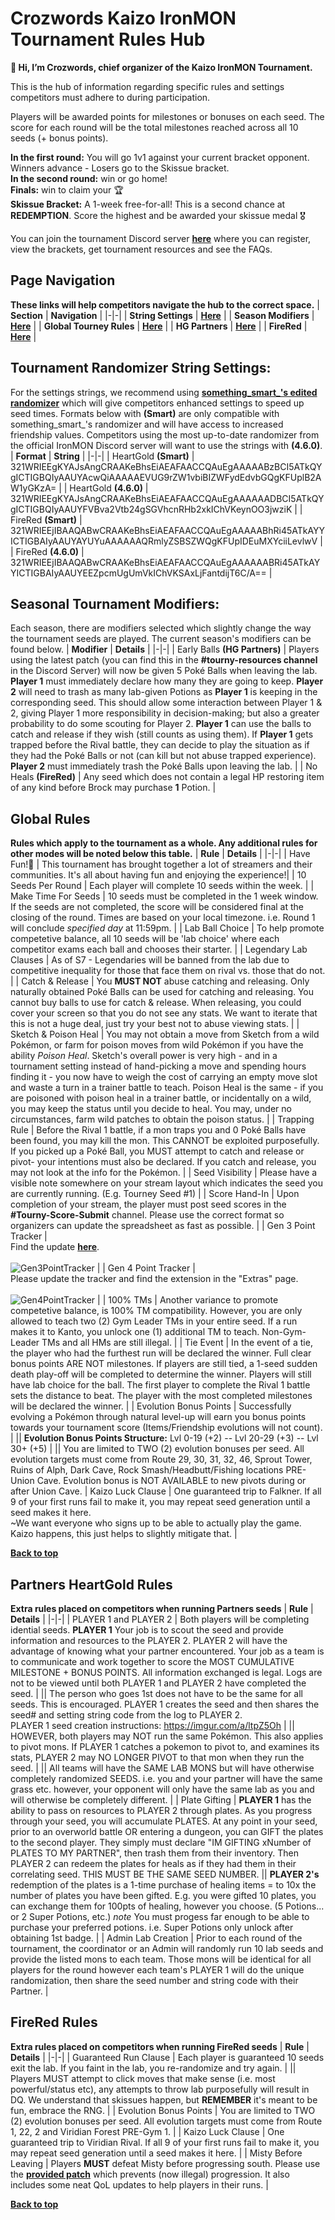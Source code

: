# Crozwords Kaizo IronMON Tournament Rules Hub
**👋 Hi, I’m Crozwords, chief organizer of the Kaizo IronMON Tournament.**

This is the hub of information regarding specific rules and settings competitors must adhere to during participation.

Players will be awarded points for milestones or bonuses on each seed. The score for each round will be the total milestones reached across all 10 seeds (+ bonus points).

**In the first round:** You will go 1v1 against your current bracket opponent. Winners advance - Losers go to the Skissue bracket. <br>
**In the second round:** win or go home! <br>
**Finals:** win to claim your 🏆 <br>
**Skissue Bracket:** A 1-week free-for-all! This is a second chance at **REDEMPTION**. Score the highest and be awarded your skissue medal 🎖️ <br>

You can join the tournament Discord server [**here**](https://discord.gg/nxjb4HNhce) where you can register, view the brackets, get tournament resources and see the FAQs.

## Page Navigation
**These links will help competitors navigate the hub to the correct space.**
| **Section** | **Navigation** |
|-|-|
| **String Settings** | [**Here**](#tournament-randomizer-string-settings) |
| **Season Modifiers** | [**Here**](#seasonal-tournament-modifiers) |
| **Global Tourney Rules** | [**Here**](#global-rules) |
| **HG Partners** | [**Here**](#partners-heartgold-rules) |
| **FireRed** | [**Here**](#firered-rules) |

## Tournament Randomizer String Settings:
For the settings strings, we recommend using [**something_smart_'s edited randomizer**](https://github.com/something-smart/ironmon-randomizer) which will give competitors enhanced settings to speed up seed times. Formats below with **(Smart)** are only compatible with something_smart_'s randomizer and will have access to increased friendship values. Competitors using the most up-to-date randomizer from the official IronMON Discord server will want to use the strings with **(4.6.0)**.
| **Format** | **String** |
|-|-|
| HeartGold **(Smart)** | 321WRIEEgKYAJsAngCRAAKeBhsEiAEAFAACCQAuEgAAAAABzBCI5ATkQYgICTIGBQIyAAUYAcwQiAAAAAEVUG9rZW1vbiBIZWFydEdvbGQgKFUplB2AW1yGKzA= |
| HeartGold **(4.6.0)** | 321WRIEEgKYAJsAngCRAAKeBhsEiAEAFAACCQAuEgAAAAAADBCI5ATkQYgICTIGBQIyAAUYFVBva2Vtb24gSGVhcnRHb2xkIChVKeynOO3jwziK |
| FireRed **(Smart)** | 321WRIEEjIBAAQABwCRAAKeBhsEiAEAFAACCQAuEgAAAAABhRi45ATkAYYICTIGBAIyAAUYAYUYuAAAAAAQRmlyZSBSZWQgKFUpIDEuMXYciiLevlwV |
| FireRed **(4.6.0)** | 321WRIEEjIBAAQABwCRAAKeBhsEiAEAFAACCQAuEgAAAAAABRi45ATkAYYICTIGBAIyAAUYEEZpcmUgUmVkIChVKSAxLjFantdijT6C/A== |

## Seasonal Tournament Modifiers:
Each season, there are modifiers selected which slightly change the way the tournament seeds are played. The current season's modifiers can be found below.
| **Modifier** | **Details** |
|-|-|
| Early Balls **(HG Partners)** | Players using the latest patch (you can find this in the **#tourny-resources channel** in the Discord Server) will now be given 5 Poké Balls when leaving the lab. **Player 1** must immediately declare how many they are going to keep. **Player 2** will need to trash as many lab-given Potions as **Player 1** is keeping in the corresponding seed. This should allow some interaction between Player 1 & 2, giving Player 1 more responsibility in decision-making; but also a greater probability to do some scouting for Player 2. **Player 1** can use the balls to catch and release if they wish (still counts as using them). If **Player 1** gets trapped before the Rival battle, they can decide to play the situation as if they had the Poké Balls or not (can kill but not abuse trapped experience). **Player 2** must immediately trash the Poké Balls upon leaving the lab. |
| No Heals **(FireRed)** | Any seed which does not contain a legal HP restoring item of any kind before Brock may purchase **1** Potion. |

## Global Rules
**Rules which apply to the tournament as a whole. Any additional rules for other modes will be noted below this table.**
| **Rule** | **Details** |
|-|-|
| Have Fun!🙂 | This tournament has brought together a lot of streamers and their communities. It's all about having fun and enjoying the experience!|
| 10 Seeds Per Round | 	Each player will complete 10 seeds within the week. |
| Make Time For Seeds | 10 seeds must be completed in the 1 week window. If the seeds are not completed, the score will be considered final at the closing of the round. Times are based on your local timezone. i.e. Round 1 will conclude *specified day* at 11:59pm. |
| Lab Ball Choice | To help promote competetive balance, all 10 seeds will be 'lab choice' where each competitor exams each ball and chooses their starter. |
| Legendary Lab Clauses | As of S7 - Legendaries will be banned from the lab due to competitive inequality for those that face them on rival vs. those that do not. |
| Catch & Release | You **MUST NOT** abuse catching and releasing. Only naturally obtained Poké Balls can be used for catching and releasing. You cannot buy balls to use for catch & release. When releasing, you could cover your screen so that you do not see any stats. We want to iterate that this is not a huge deal, just try your best not to abuse viewing stats. |
| Sketch & Poison Heal | You may not obtain a move from Sketch from a wild Pokémon, or farm for poison moves from wild Pokémon if you have the ability *Poison Heal*. Sketch's overall power is very high - and in a tournament setting instead of hand-picking a move and spending hours finding it - you now have to weigh the cost of carrying an empty move slot and waste a turn in a trainer battle to teach. Poison Heal is the same - if you are poisoned with poison heal in a trainer battle, or incidentally on a wild, you may keep the status until you decide to heal. You may, under no circumstances, farm wild patches to obtain the poison status. |
| Trapping Rule | Before the Rival 1 battle, if a mon traps you and 0 Poké Balls have been found, you may kill the mon. This CANNOT be exploited purposefully. If you picked up a Poké Ball, you MUST attempt to catch and release or pivot- your intentions must also be declared. If you catch and release, you may not look at the info for the Pokémon. |
| Seed Visibility | Please have a visible note somewhere on your stream layout which indicates the seed you are currently running. (E.g. Tourney Seed #1) |
| Score Hand-In | Upon completion of your stream, the player must post seed scores in the **#Tourny-Score-Submit** channel. Please use the correct format so organizers can update the spreadsheet as fast as possible. |
| Gen 3 Point Tracker | <br> Find the update [**here**](https://github.com/UTDZac/CrozwordsTourney-IronmonExtension/releases/latest). <br> <br> ![Gen3PointTracker](https://github.com/Crozwords/Crozwords/blob/main/Gen3PointTracker.png) |
| Gen 4 Point Tracker | <br> Please update the tracker and find the extension in the "Extras" page. <br> <br> ![Gen4PointTracker](https://github.com/Crozwords/Crozwords/blob/main/Gen4PointTracker.jpg) |
| 100% TMs  | Another variance to promote competetive balance, is 100% TM compatibility. However, you are only allowed to teach two (2) Gym Leader TMs in your entire seed. If a run makes it to Kanto, you unlock one (1) additional TM to teach. Non-Gym-Leader TMs and all HMs are still illegal. |
| Tie Event | In the event of a tie, the player who had the furthest run will be declared the winner. Full clear bonus points ARE NOT milestones. If players are still tied, a 1-seed sudden death play-off will be completed to determine the winner. Players will still have lab choice for the ball. The first player to complete the Rival 1 battle sets the distance to beat. The player with the most completed milestones will be declared the winner. |
| Evolution Bonus Points | Successfully evolving a Pokémon through natural level-up will earn you bonus points towards your tournament score (Items/Friendship evolutions will not count). |
|| **Evolution Bonus Points Structure:** Lvl 0-19 (+2) -- Lvl 20-29 (+3) -- Lvl 30+ (+5) |
|| You are limited to TWO (2) evolution bonuses per seed. All evolution targets must come from Route 29, 30, 31, 32, 46, Sprout Tower, Ruins of Alph, Dark Cave, Rock Smash/Headbutt/Fishing locations PRE-Union Cave. Evolution bonus is NOT AVAILABLE to new pivots during or after Union Cave.
| Kaizo Luck Clause | One guaranteed trip to Falkner. If all 9 of your first runs fail to make it, you may repeat seed generation until a seed makes it here. <br> ~We want everyone who signs up to be able to actually play the game. Kaizo happens, this just helps to slightly mitigate that. |

[**Back to top**](#crozwords-kaizo-ironmon-tournament-rules-hub)

## Partners HeartGold Rules
**Extra rules placed on competitors when running Partners seeds**
| **Rule** | **Details** |
|-|-|
| PLAYER 1 and PLAYER 2 | Both players will be completing idential seeds. **PLAYER 1** Your job is to scout the seed and provide information and resources to the PLAYER 2. PLAYER 2 will have the advantage of knowing what your partner encountered. Your job as a team is to communicate and work together to score the MOST CUMULATIVE MILESTONE + BONUS POINTS. All information exchanged is legal. Logs are not to be viewed until both PLAYER 1 and PLAYER 2 have completed the seed. |
|| The person who goes 1st does not have to be the same for all seeds. This is encouraged. PLAYER 1 creates the seed and then shares the seed# and setting string code from the log to PLAYER 2. <br> PLAYER 1 seed creation instructions: https://imgur.com/a/ltpZ5Oh |
|| HOWEVER, both players may NOT run the same Pokémon. This also applies to pivot mons. If PLAYER 1 catches a pokemon to pivot to, and examines its stats, PLAYER 2 may NO LONGER PIVOT to that mon when they run the seed. |
|| All teams will have the SAME LAB MONS but will have otherwise completely randomized SEEDS. i.e. you and your partner will have the same grass etc. however, your opponent will only have the same lab as you and will otherwise be completely different. |
| Plate Gifting | **PLAYER 1** has the ability to pass on resources to PLAYER 2 through plates. As you progress through your seed, you will accumulate PLATES. At any point in your seed, prior to an overworld battle OR entering a dungeon, you can GIFT the plates to the second player. They simply must declare "IM GIFTING xNumber of PLATES TO MY PARTNER", then trash them from their inventory. Then PLAYER 2 can redeem the plates for heals as if they had them in their correlating seed. THIS MUST BE THE SAME SEED NUMBER.
|| **PLAYER 2's** redemption of the plates is a 1-time purchase of healing items = to 10x the number of plates you have been gifted. E.g. you were gifted 10 plates, you can exchange them for 100pts of healing, however you choose. (5 Potions... or 2 Super Potions, etc.) *note* You must progess far enough to be able to purchase your preferred potions. i.e. Super Potions only unlock after obtaining 1st badge. |
| Admin Lab Creation | Prior to each round of the tournament, the coordinator or an Admin will randomly run 10 lab seeds and provide the listed mons to each team. Those mons will be identical for all players for the round however each team's PLAYER 1 will do the unique randomization, then share the seed number and string code with their Partner. |


## FireRed Rules
**Extra rules placed on competitors when running FireRed seeds**
| **Rule** | **Details** |
|-|-|
| Guaranteed Run Clause | Each player is guaranteed 10 seeds exit the lab. If you faint in the lab, you re-randomize and try again. |
|| Players MUST attempt to click moves that make sense (i.e. most powerful/status etc), any attempts to throw lab purposefully will result in DQ. We understand that skissues happen, but **REMEMBER** it's meant to be fun, embrace the RNG. |
| Evolution Bonus Points | You are limited to TWO (2) evolution bonuses per seed. All evolution targets must come from Route 1, 22, 2 and Viridian Forest PRE-Gym 1. |
| Kaizo Luck Clause | One guaranteed trip to Viridian Rival. If all 9 of your first runs fail to make it, you may repeat seed generation until a seed makes it here. |
| Misty Before Leaving | Players **MUST** defeat Misty before progressing south. Please use the [**provided patch**](https://github.com/DrMaple/FireRed-Tourney-Patch/releases/tag/FireRedTourneyS10) which prevents (now illegal) progression. It also includes some neat QoL updates to help players in their runs. |

[**Back to top**](#crozwords-kaizo-ironmon-tournament-rules-hub)
